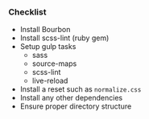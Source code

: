 ### Checklist

- Install Bourbon
- Install scss-lint (ruby gem)
- Setup gulp tasks
  + sass
  + source-maps
  + scss-lint
  + live-reload
- Install a reset such as `normalize.css`
- Install any other dependencies
- Ensure proper directory structure
